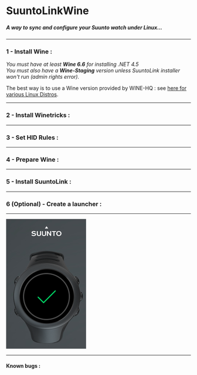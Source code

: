 # SuuntoLinkWine

##### A way to sync and configure your Suunto watch under Linux...

***

### 1 - Install Wine :

*You must have at least **Wine 6.6** for installing .NET 4.5*  
*You must also have a **Wine-Staging** version unless SuuntoLink installer won't run (admin rights error).*

The best way is to use a Wine version provided by WINE-HQ : see [here for various Linux Distros](https://wiki.winehq.org/Download "Wine-HQ for Linux").



***

### 2 - Install Winetricks :

***

### 3 - Set HID Rules :

***

### 4 - Prepare Wine :

***

### 5 - Install SuuntoLink  :

***

### 6 (Optional) - Create a launcher :

***

![Watch OK](ok.png "It seems so work !")

***

#### Known bugs :

